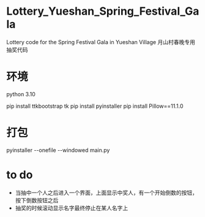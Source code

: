 # Lottery_Yueshan_Spring_Festival_Gala
Lottery code for the Spring Festival Gala in Yueshan Village
月山村春晚专用抽奖代码


# 环境
python 3.10

pip install ttkbootstrap tk
pip install pyinstaller
pip install Pillow==11.1.0

# 打包
pyinstaller --onefile --windowed main.py

# to do
+ 当抽中一个人之后进入一个界面，上面显示中奖人，有一个开始倒数的按钮，按下倒数按钮之后​
+ 抽奖的时候滚动显示名字最终停止在某人名字上
